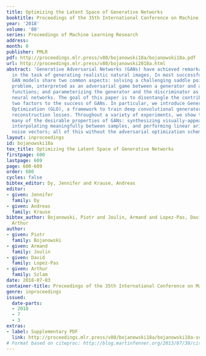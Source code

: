 ```yaml
---
title: Optimizing the Latent Space of Generative Networks
booktitle: Proceedings of the 35th International Conference on Machine Learning
year: '2018'
volume: '80'
series: Proceedings of Machine Learning Research
address: 
month: 0
publisher: PMLR
pdf: http://proceedings.mlr.press/v80/bojanowski18a/bojanowski18a.pdf
url: http://proceedings.mlr.press/v80/bojanowski2018a.html
abstract: 'Generative Adversarial Networks (GANs) have achieved remarkable results
  in the task of generating realistic natural images. In most successful applications,
  GAN models share two common aspects: solving a challenging saddle point optimization
  problem, interpreted as an adversarial game between a generator and a discriminator
  functions; and parameterizing the generator and the discriminator as deep convolutional
  neural networks. The goal of this paper is to disentangle the contribution of these
  two factors to the success of GANs. In particular, we introduce Generative Latent
  Optimization (GLO), a framework to train deep convolutional generators using simple
  reconstruction losses. Throughout a variety of experiments, we show that GLO enjoys
  many of the desirable properties of GANs: synthesizing visually-appealing samples,
  interpolating meaningfully between samples, and performing linear arithmetic with
  noise vectors; all of this without the adversarial optimization scheme.'
layout: inproceedings
id: bojanowski18a
tex_title: Optimizing the Latent Space of Generative Networks
firstpage: 600
lastpage: 609
page: 600-609
order: 600
cycles: false
bibtex_editor: Dy, Jennifer and Krause, Andreas
editor:
- given: Jennifer
  family: Dy
- given: Andreas
  family: Krause
bibtex_author: Bojanowski, Piotr and Joulin, Armand and Lopez-Pas, David and Szlam,
  Arthur
author:
- given: Piotr
  family: Bojanowski
- given: Armand
  family: Joulin
- given: David
  family: Lopez-Pas
- given: Arthur
  family: Szlam
date: 2018-07-03
container-title: Proceedings of the 35th International Conference on Machine Learning
genre: inproceedings
issued:
  date-parts:
  - 2018
  - 7
  - 3
extras:
- label: Supplementary PDF
  link: http://proceedings.mlr.press/v80/bojanowski18a/bojanowski18a-supp.pdf
# Format based on citeproc: http://blog.martinfenner.org/2013/07/30/citeproc-yaml-for-bibliographies/
---
```


